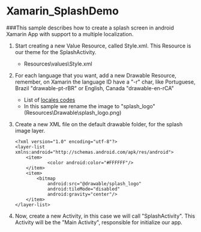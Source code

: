 # Xamarin_SplashDemo

###This sample describes how to create a splash screen in android Xamarin App with support to a multiple localization.

1. Start creating a new Value Resource, called Style.xml. This Resource is our theme for the SplashActivity.
	* Resources\values\Style.xml

2. For each language that you want, add a new Drawable Resource, remember, on Xamarin the language ID have a "-r" char, like Portuguese, Brazil "drawable-pt-rBR" or English, Canada "drawable-en-rCA" 
	* List of [locales codes](https://web.archive.org/web/20120814113314/http://colincooper.net/blog/2011/02/17/android-supported-language-and-locales/)
	* In this sample we rename the image to "splash_logo" (Resources\Drawable\splash_logo.png)

3. Create a new XML file on the default drawable folder, for the splash image layer.
	```
	<?xml version="1.0" encoding="utf-8"?>
	<layer-list xmlns:android="http://schemas.android.com/apk/res/android">
  		<item>
    			<color android:color="#FFFFFF"/>
  		</item>
  		<item>
    		<bitmap
        		android:src="@drawable/splash_logo"
        		android:tileMode="disabled"
        		android:gravity="center"/>
  		</item>
	</layer-list>
	```
4. Now, create a new Activity, in this case we will call "SplashActivity". This Activity will be the "Main Activity", responsible for initialize our app.

